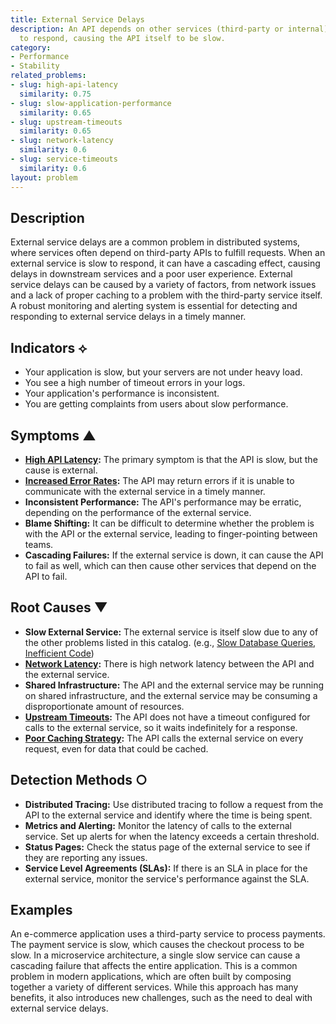 ```yaml
---
title: External Service Delays
description: An API depends on other services (third-party or internal) that are slow
  to respond, causing the API itself to be slow.
category:
- Performance
- Stability
related_problems:
- slug: high-api-latency
  similarity: 0.75
- slug: slow-application-performance
  similarity: 0.65
- slug: upstream-timeouts
  similarity: 0.65
- slug: network-latency
  similarity: 0.6
- slug: service-timeouts
  similarity: 0.6
layout: problem
---
```


## Description
External service delays are a common problem in distributed systems, where services often depend on third-party APIs to fulfill requests. When an external service is slow to respond, it can have a cascading effect, causing delays in downstream services and a poor user experience. External service delays can be caused by a variety of factors, from network issues and a lack of proper caching to a problem with the third-party service itself. A robust monitoring and alerting system is essential for detecting and responding to external service delays in a timely manner.

## Indicators ⟡
- Your application is slow, but your servers are not under heavy load.
- You see a high number of timeout errors in your logs.
- Your application's performance is inconsistent.
- You are getting complaints from users about slow performance.

## Symptoms ▲

- **[High API Latency](high-api-latency.md):** The primary symptom is that the API is slow, but the cause is external.
- **[Increased Error Rates](increased-error-rates.md):** The API may return errors if it is unable to communicate with the external service in a timely manner.
- **Inconsistent Performance:** The API's performance may be erratic, depending on the performance of the external service.
- **Blame Shifting:** It can be difficult to determine whether the problem is with the API or the external service, leading to finger-pointing between teams.
- **Cascading Failures:** If the external service is down, it can cause the API to fail as well, which can then cause other services that depend on the API to fail.

## Root Causes ▼

- **Slow External Service:** The external service is itself slow due to any of the other problems listed in this catalog. (e.g., [Slow Database Queries](slow-database-queries.md), [Inefficient Code](inefficient-code.md))
- **[Network Latency](network-latency.md):** There is high network latency between the API and the external service.
- **Shared Infrastructure:** The API and the external service may be running on shared infrastructure, and the external service may be consuming a disproportionate amount of resources.
- **[Upstream Timeouts](upstream-timeouts.md):** The API does not have a timeout configured for calls to the external service, so it waits indefinitely for a response.
- **[Poor Caching Strategy](poor-caching-strategy.md):** The API calls the external service on every request, even for data that could be cached.

## Detection Methods ○

- **Distributed Tracing:** Use distributed tracing to follow a request from the API to the external service and identify where the time is being spent.
- **Metrics and Alerting:** Monitor the latency of calls to the external service. Set up alerts for when the latency exceeds a certain threshold.
- **Status Pages:** Check the status page of the external service to see if they are reporting any issues.
- **Service Level Agreements (SLAs):** If there is an SLA in place for the external service, monitor the service's performance against the SLA.

## Examples
An e-commerce application uses a third-party service to process payments. The payment service is slow, which causes the checkout process to be slow. In a microservice architecture, a single slow service can cause a cascading failure that affects the entire application. This is a common problem in modern applications, which are often built by composing together a variety of different services. While this approach has many benefits, it also introduces new challenges, such as the need to deal with external service delays.